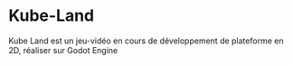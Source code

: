 # Kube-Land
Kube Land est un jeu-vidéo en cours de développement de plateforme en 2D, réaliser sur Godot Engine

